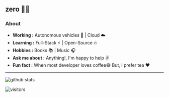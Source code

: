 ## zero 👨‍💻

### About
-  **Working :** Autonomous vehicles :iphone: | Cloud :cloud: 
-  **Learning :** Full-Stack :zap: | Open-Source :fire:	
-  **Hobbies :** Books :books: | Music :headphones:
-  **Ask me about :** Anything!, I'm happy to help :v:
-  **Fun fact :** When most developer loves coffee:sweat_smile: But, I prefer tea :heart: 

---------------------------------------------------------------------------------------------------------------------------------------------------------------------------------

![github stats](https://github-readme-stats.vercel.app/api?username=daohu527&show_icons=true)

![visitors](https://visitor-badge.glitch.me/badge?page_id=daohu527.daohu527)  
